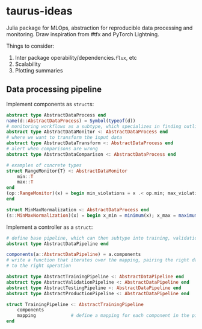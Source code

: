 # taurus-ideas

Julia package for MLOps, abstraction for reproducible data processing and monitoring. Draw inspiration from #tfx and PyTorch Lightning.

Things to consider:

1. Inter package operability/dependencies.`flux`, etc
2. Scalability
3. Plotting summaries

## Data processing pipeline

Implement components as `struct`s:

```julia
abstract type AbstractDataProcess end
name(d::AbstractDataProcess) = Symbol(typeof(d))
# monitoring workflows as a subtype, which specializes in finding outliers
abstract type AbstractDataMonitor <: AbstractDataProcess end
# where we want to transform the input data
abstract type AbstractDataTransform <: AbstractDataProcess end
# alert when comparisons are wrong
abstract type AbstractDataComparison <: AbstractDataProcess end

# examples of concrete types
struct RangeMonitor{T} <: AbstractDataMonitor 
    min::T
    max::T
end
(op::RangeMonitor)(x) = begin min_violations = x .< op.min; max_violations = x .> op.max; (min=min_violations, max=max_violations)
end

struct MinMaxNormalization <: AbstractDataProcess end
(s::MinMaxNormalization)(x) = begin x_min = minimum(x); x_max = maximum(x); @. (x - x_min) / (x_max - x_min) end
```

Implement a controller as a `struct`:

```julia
# define base pipeline, which can then subtype into training, validation, testing, and production
abstract type AbstractDataPipeline end

components(a::AbstractDataPipeline) = a.components
# write a function that iterates over the mapping, pairing the right data
# to the right operation

abstract type AbstractTrainingPipeline <: AbstractDataPipeline end
abstract type AbstractValidationPipeline <: AbstractDataPipeline end
abstract type AbstractTestingPipeline <: AbstractDataPipeline end
abstract type AbstractProductionPipeline <: AbstractDataPipeline end

struct TrainingPipeline <: AbstractTrainingPipeline
    components
    mapping             # define a mapping for each component in the pipeline
end
```
